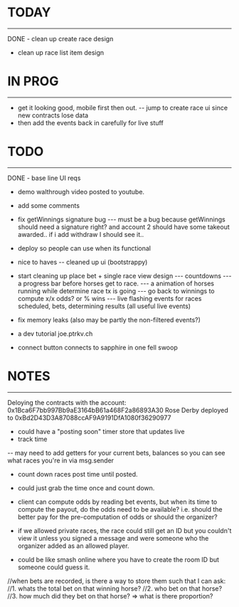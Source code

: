
# TODAY
------------------
DONE - clean up create race design
- clean up race list item design


# IN PROG
------------------
- get it looking good, mobile first then out.
-- jump to create race ui since new contracts lose data
- then add the events back in carefully for live stuff


# TODO
------------------
DONE - base line UI reqs
- demo walthrough video posted to youtube.
- add some comments
- fix getWinnings signature bug
--- must be a bug because getWinnings should need a signature right? and account 2 should have some takeout awarded.. if i add withdraw I should see it..
- deploy so people can use when its functional

- nice to haves
-- cleaned up ui (bootstrappy)
- start cleaning up place bet + single race view design
--- countdowns
--- a progress bar before horses get to race.
--- a animation of horses running while determine race tx is going
--- go back to winnings to compute x/x odds? or % wins
--- live flashing events for races scheduled, bets, determining results (all useful live events)
- fix memory leaks (also may be partly the non-filtered events?)
- a dev tutorial joe.ptrkv.ch
- connect button connects to sapphire in one fell swoop

# NOTES
------------------
Deloying the contracts with the account: 0x1Bca6F7bb997Bb9aE3164bB61a468F2a86893A30
Rose Derby deployed to 0xBd2D43D3A87088ccAF9A9191DfA1080f36290977

- could have a "posting soon" timer store that updates live
- track time

-- may need to add getters for your current bets, balances so you can see what races you're in via msg.sender

- count down races post time until posted.
- could just grab the time once and count down.

- client can compute odds by reading bet events, but when its time to compute the payout, 
do the odds need to be available? i.e. should the better pay for the pre-computation of odds or 
should the organizer?
- if we allowed private races, the race could still get an ID but
you couldn't view it unless you signed a message and were someone who the organizer added
as an allowed player.
- could be like smash online where you have to create the room ID but someone could guess it.

//when bets are recorded, is there a way to store them such that I can ask:
//1. whats the total bet on that winning horse?
//2. who bet on that horse?
//3. how much did they bet on that horse? => what is there proportion? 
